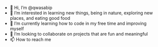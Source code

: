 - 👋 Hi, I’m @qwasabip
- 👀 I’m interested in learning new things, being in nature, exploring new places, and eating good food
- 🌱 I’m currently learning how to code in my free time and improving myself 
- 💞️ I’m looking to collaborate on projects that are fun and meaningful
- 📫 How to reach me <qwasabip>

<!---
qwasabip/qwasabip is a ✨ special ✨ repository because its `README.md` (this file) appears on your GitHub profile.
You can click the Preview link to take a look at your changes.
--->
